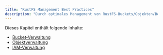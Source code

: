 ```yaml
---
title: "RustFS Management Best Practices"
description: "Durch optimales Management von RustFS-Buckets/Objekten/Berechtigungen helfen wir Benutzern dabei, RustFS sicherer und effizienter zu nutzen."
---
```


Dieses Kapitel enthält folgende Inhalte:

- [Bucket-Verwaltung](./bucket/index.md)
- [Objektverwaltung](./object/index.md)
- [IAM-Verwaltung](../administration/iam/index.md)